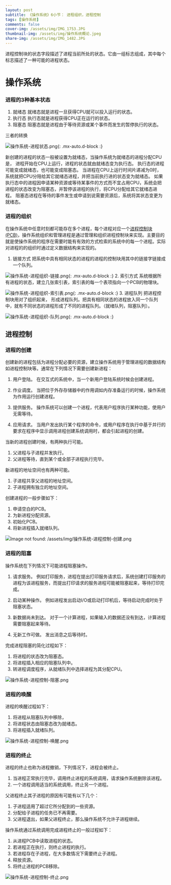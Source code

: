 ```yaml
---
layout: post
subtitle: 《操作系统》6小节： 进程组织，进程控制
tags: [操作系统]
comments: false
cover-img: /assets/img/IMG_1753.JPG
thumbnail-img: /assets/img/操作系统概论.jpeg
share-img: /assets/img/IMG_1482.JPG
---
```

进程控制块的状态字段描述了进程当前所处的状态。它由一组标志组成，其中每个标志描述了一种可能的进程状态。

# 操作系统

### 进程的3种基本状态

1. 就绪态
就绪态就是进程一旦获得CPU就可以投入运行的状态。
2. 执行态
执行态就是进程获得CPU正在运行的状态。
3. 阻塞态
阻塞态就是进程由于等待资源或某个事件而发生的暂停执行的状态。

三者的转换

![操作系统-进程状态.png](../assets/img/操作系统-进程状态.png){: .mx-auto.d-block :}

新创建的进程的状态一般被设置为就绪态，当操作系统为就绪态的进程分配CPU是，
进程开始在CPU上运行，进程的状态就由就绪态变为执行态。
执行态的进程可能变成就绪态，也可能变成阻塞态。
当进程在CPU上运行时间片递减为0时，系统就把CPU分陪给其它就绪态进程，并把当前执行进的状态变为就绪态。
如果执行态中的进程因申请某种资源或等待某事件的方式而不宜占用CPU，系统会把进程的状态改变为阻塞态，并暂停该进程的执行，将CPU分配给其它就绪态进程。
阻塞态进程在等待的事件发生或申请到说需要资源后，系统将其状态变更为就绪态。

### 进程的组织
在操作系统中任意时刻都可能存在多个进程，每个进程对应一个[进程控制块(PCB)](/2022-07-05-Operating-System-进程概念)，操作系统组织和管理进程是通过管理和组织进程控制块来实现。主要目的就是使操作系统的程序在需要时能有有效的方式检索的系统中的每一个进程。实际对进程的的组织时通过定义数据结构来实现的。

1. 链接方式
把系统中具有相同状态的进程的进程的控制块用其中的链接字链接成一个队列。

![操作系统-进程组织-链接.png](../assets/img/操作系统-进程组织-链接.png){: .mx-auto.d-block :}
2. 索引方式
系统根据所有进程的状态，建立几张索引表，索引表的每一个表项指向一个PCB的物理块。

![操作系统-进程组织-索引表.png](../assets/img/操作系统-进程组织-索引表.png){: .mx-auto.d-block :}
3. 进程队列
把进程控制块用对了组织起来， 形成进程队列。把具有相同状态的进程放入同一个队列中，就有不同状态的进程形成了不同的进程队列。（就绪队列，阻塞队列）。

![操作系统-进程组织-队列.png](../assets/img/操作系统-进程组织-队列.png){: .mx-auto.d-block :}

##  进程控制

### 进程的创建
创建新的进程包括为进程分配必要的资源，建立操作系统用于管理进程的数据结构如进程控制块等。通常在下列情况下需要创建新进程：

1. 用户登陆。
   在交互式的系统中，当一个新用户登陆系统时候会创建进程。

2. 作业调度。
   当把位于外存存储器中的作用调如内存准备运行的时候，操作系统为作用运行创建进程。

3. 提供服务。
   操作系统可以创建一个进程，代表用户程序执行某种功能，使用户无需等待。

4. 应用请求。
   当用户发出执行某个程序的命令，或用户程序在执行中基于并行的要求在程序中显示调用进程创建系统调用时，都会引起进程的创建。

当新的进程创建时候，有两种执行可能。
1. 父进程与子进程并发执行。
2. 父进程等待，直到某个或全部子进程执行完毕。

新进程的地址空间也有两种可能。
1. 子进程共享父进程的地址空间。
2. 子进程拥有独立的地址空间。

创建进程的一般步骤如下：
1. 申请空白的PCB。
2. 为新进程分配资源。
3. 初始化PCB。
4. 将新进程插入就绪队列。

![Image not found: /assets/img/操作系统-进程控制-创建.png](../assets/img/操作系统-进程控制-创建.png "Image not found: /assets/img/操作系统-进程控制-创建.png")


### 进程的阻塞
操作系统在下列情况下可能进程阻塞操作。
1. 请求服务。
   例如打印服务，进程在提出打印服务请求后，系统创建打印服务的进程为该进程服务，而提出打印请求的服务进程可能被阻塞起来，等待打印完成。

3. 启动某种操作。
   例如进程发出启动I/O或启动打印机后，等待启动完成时处于阻塞状态。

4. 新数据尚未到达。
   对于一个计算进程，如果输入的数据还没有到达，计算进程需要阻塞起来等待。

5. 无新工作可做。
   发出消息之后等待时。

完成进程阻塞的简化过程如下：
1. 将进程的状态改为阻塞态。
2. 将进程插入相应的阻塞队列中。
3. 转进程调度程序，从就绪队列中选择进程为其分配CPU。    

![操作系统-进程控制-阻塞.png](../assets/img/操作系统-进程控制-阻塞.png)

### 进程的唤醒
进程的唤醒过程如下：
1. 将进程从阻塞队列中移除，
2. 将进程状态由阻塞态改为就绪态。
3. 将进程插入就绪队列。

![操作系统-进程控制-唤醒.png](../assets/img/操作系统-进程控制-唤醒.png)


### 进程的终止
进程的终止也称为进程撤销，下列情况下，进程会被终止。
1. 当进程正常执行完毕，调用终止进程的系统调用，请求操作系统删除该进程。
2. 一个进程调用适当的系统调用，终止另一个进程。

父进程终止其子进程的原因有可能有以下几个：
1. 子进程适用了超过它所分配到的一些资源。
2. 分配给子进程的任务已不再需要。
3. 父进程退出，如果父进程终止，那么操作系统不允许子进程继续。


操作系统通过系统调用完成进程终止的一般过程如下：
1. 从进程PCB中读取进程的状态。
2. 若进程正在执行，则终止进程的执行。
3. 若进程存在子进程，在大多数情况下需要终止子进程。
4. 释放资源。
5. 将终止进程的PCB移除。

![操作系统-进程控制-终止.png](../assets/img/操作系统-进程控制-终止.png)
